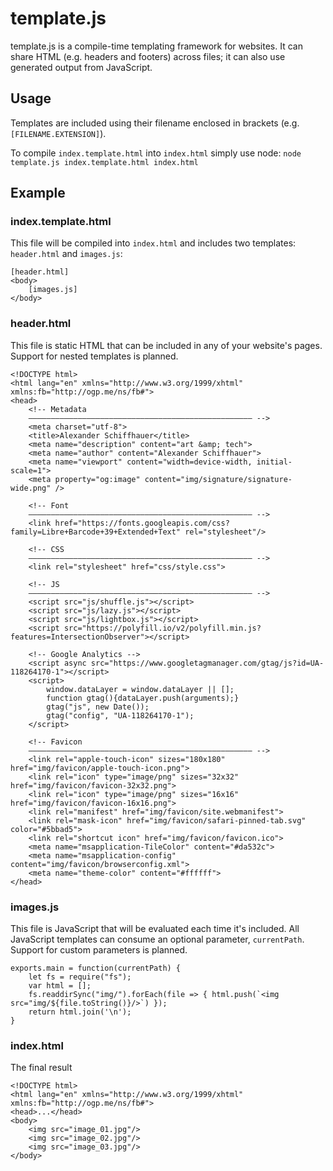# template.js
template.js is a compile-time templating framework for websites. It can share HTML (e.g. headers and footers) across files; it can also use generated output from JavaScript.

## Usage
Templates are included using their filename enclosed in brackets (e.g. `[FILENAME.EXTENSION]`).

To compile `index.template.html` into `index.html` simply use node: `node template.js index.template.html index.html`

## Example

### index.template.html
This file will be compiled into `index.html` and includes two templates: `header.html` and `images.js`:

```
[header.html]
<body>
	[images.js]
</body>
```

### header.html
This file is static HTML that can be included in any of your website's pages. Support for nested templates is planned.
```
<!DOCTYPE html>
<html lang="en" xmlns="http://www.w3.org/1999/xhtml" xmlns:fb="http://ogp.me/ns/fb#">
<head>
	<!-- Metadata
	–––––––––––––––––––––––––––––––––––––––––––––––––– -->
	<meta charset="utf-8">
	<title>Alexander Schiffhauer</title>
	<meta name="description" content="art &amp; tech">
	<meta name="author" content="Alexander Schiffhauer">
	<meta name="viewport" content="width=device-width, initial-scale=1">
	<meta property="og:image" content="img/signature/signature-wide.png" />

	<!-- Font
	–––––––––––––––––––––––––––––––––––––––––––––––––– -->
	<link href="https://fonts.googleapis.com/css?family=Libre+Barcode+39+Extended+Text" rel="stylesheet"/>

	<!-- CSS
	–––––––––––––––––––––––––––––––––––––––––––––––––– -->
	<link rel="stylesheet" href="css/style.css">

	<!-- JS
	–––––––––––––––––––––––––––––––––––––––––––––––––– -->
	<script src="js/shuffle.js"></script>
	<script src="js/lazy.js"></script>
	<script src="js/lightbox.js"></script>
	<script src="https://polyfill.io/v2/polyfill.min.js?features=IntersectionObserver"></script>

	<!-- Google Analytics -->
	<script async src="https://www.googletagmanager.com/gtag/js?id=UA-118264170-1"></script>
	<script>
		window.dataLayer = window.dataLayer || [];
		function gtag(){dataLayer.push(arguments);}
		gtag("js", new Date());
		gtag("config", "UA-118264170-1");
	</script>

	<!-- Favicon
	–––––––––––––––––––––––––––––––––––––––––––––––––– -->
	<link rel="apple-touch-icon" sizes="180x180" href="img/favicon/apple-touch-icon.png">
	<link rel="icon" type="image/png" sizes="32x32" href="img/favicon/favicon-32x32.png">
	<link rel="icon" type="image/png" sizes="16x16" href="img/favicon/favicon-16x16.png">
	<link rel="manifest" href="img/favicon/site.webmanifest">
	<link rel="mask-icon" href="img/favicon/safari-pinned-tab.svg" color="#5bbad5">
	<link rel="shortcut icon" href="img/favicon/favicon.ico">
	<meta name="msapplication-TileColor" content="#da532c">
	<meta name="msapplication-config" content="img/favicon/browserconfig.xml">
	<meta name="theme-color" content="#ffffff">
</head>
```

### images.js
This file is JavaScript that will be evaluated each time it's included. All JavaScript templates can consume an optional parameter, `currentPath`. Support for custom parameters is planned.
```
exports.main = function(currentPath) {
	let fs = require("fs");
	var html = [];
	fs.readdirSync("img/").forEach(file => { html.push(`<img src="img/${file.toString()}/>`) });
	return html.join('\n');
}
```

### index.html
The final result
```
<!DOCTYPE html>
<html lang="en" xmlns="http://www.w3.org/1999/xhtml" xmlns:fb="http://ogp.me/ns/fb#">
<head>...</head>
<body>
	<img src="image_01.jpg"/>
	<img src="image_02.jpg"/>
	<img src="image_03.jpg"/>
</body>

```
